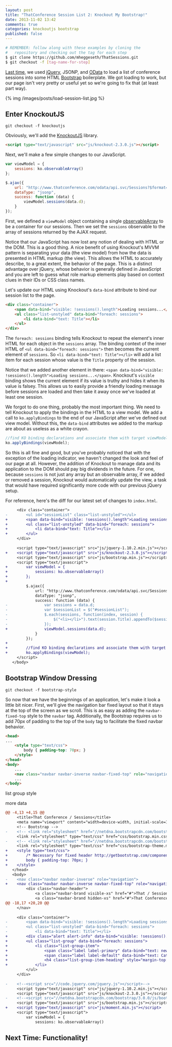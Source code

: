```yaml
---
layout: post
title: "ThatConference Session List 2: Knockout My Bootstrap!"
date: 2013-11-02 13:42
comments: true
categories: knockoutjs bootstrap
published: false
---
```


``` bash
# REMEMBER: follow along with these examples by cloning the
#   repository and checking out the tag for each step
$ git clone https://github.com/mheggeseth/ThatSessions.git
$ git checkout -f [tag-name-for-step]
```

[Last time](/blog/2013/10/13/conference-sessions-1/), we used [jQuery](http://jquery.com/), JSONP, and [OData](http://www.odata.org/) to load a list of conference sessions into some HTML [Bootstrap](http://getbootstrap.com/getting-started/) boilerplate. We got loading to work, but our page isn't very pretty or useful yet so we're going to fix that (at least part way).

{% img /images/posts/load-session-list.jpg %}

## Enter KnockoutJS

    git checkout -f knockoutjs

Obviously, we'll add the [KnockoutJS](http://knockoutjs.com) library.

``` html
<script type="text/javascript" src="js/knockout-2.3.0.js"></script>
```

Next, we'll make a few simple changes to our JavaScript.

``` javascript
var viewModel = {
    sessions: ko.observableArray()
};

$.ajax({
    url: "http://www.thatconference.com/odata/api.svc/Sessions?$format=json&$callback=?",
    dataType: "jsonp",
    success: function (data) {
        viewModel.sessions(data.d);
    }
});
```

 First, we defined a `viewModel` object containing a single [observableArray](http://knockoutjs.com/documentation/observableArrays.html) to be a container for our sessions. Then we set the `sessions` observable to the array of sessions returned by the AJAX request.

Notice that our JavaScript has now lost any notion of dealing with HTML or the DOM. This is a good thing. A nice benefit of using Knockout's MVVM pattern is separating your data (the view model) from how the data is presented in HTML markup (the view). This allows the HTML to accurately describe, to a great extent, the behavior of the page. This is a distinct advantage over jQuery, whose behavior is generally defined in JavaScript and you are left to guess what role markup elements play based on context clues in their IDs or CSS class names. 

Let's update our HTML using Knockout's `data-bind` attribute to bind our session list to the page.

``` html
<div class="container">
    <span data-bind="visible: !sessions().length">Loading sessions...</span>
    <ul class="list-unstyled" data-bind="foreach: sessions">
        <li data-bind="text: Title"></li>
    </ul>
</div>
```

The `foreach: sessions` binding tells Knockout to repeat the element's inner HTML for each object in the `sessions` array. The binding context of the inner HTML of `<ul data-bind="foreach: sessions">` then becomes the current element of `sessions`. So `<li data-bind="text: Title"></li>` will add a list item for each session whose value is the `Title` property of the session.

Notice that we added another element in there: `<span data-bind="visible: !sessions().length">Loading sessions...</span>`. Knockout's `visible` binding shows the current element if its value is truthy and hides it when its value is falsey. This allows us to easily provide a friendly loading message before sessions are loaded and then take it away once we've loaded at least one session.

We forgot to do one thing, probably the most important thing. We need to tell Knockout to apply the bindings in the HTML to a view model. We add a call to `ko.applyBindings` to the end of our JavaScript after we've defined out view model. Without this, the `data-bind` attributes we added to the markup are about as useless as a white crayon.

``` javascript
//find KO binding declarations and associate them with target viewModel members
ko.applyBindings(viewModel);
```

So this is all fine and good, but you've probably noticed that with the exception of the loading indicator, we haven't changed the look and feel of our page at all. However, the addition of Knockout to manage data and its application to the DOM should pay big dividends in the future. For one, because `sessions` is not just any array but an observable array, if we added or removed a session, Knockout would automatically update the view, a task that would have required significantly more code with our previous jQuery setup.

For reference, here's the diff for our latest set of changes to `index.html`.

``` diff
     <div class="container">
-        <ul id="sessionList" class="list-unstyled"></ul>
+        <span data-bind="visible: !sessions().length">Loading sessions...</span>
+        <ul class="list-unstyled" data-bind="foreach: sessions">
+            <li data-bind="text: Title"></li>
+        </ul>
     </div>
 
     <script type="text/javascript" src="js/jquery-1.10.2.min.js"></script>
+    <script type="text/javascript" src="js/knockout-2.3.0.js"></script>
     <script type="text/javascript" src="js/bootstrap.min.js"></script>
     <script type="text/javascript">
+        var viewModel = {
+            sessions: ko.observableArray()
+        };
+
         $.ajax({
             url: "http://www.thatconference.com/odata/api.svc/Sessions?$format=json&$callback=?",
             dataType: "jsonp",
             success: function (data) {
-                var sessions = data.d;
-                var $sessionList = $("#sessionList");
-                $.each(sessions, function(index, session) {
-                    $("<li></li>").text(session.Title).appendTo($sessionList);
-                });
+                viewModel.sessions(data.d);
             }
         });
+
+        //find KO binding declarations and associate them with target viewModel members
+        ko.applyBindings(viewModel);
     </script>
   </body>
```

## Bootstrap Window Dressing

    git checkout -f bootstrap-style

So now that we have the beginnings of an application, let's make it look a little bit nicer. First, we'll give the navigation bar fixed layout so that it stays at the top of the screen as we scroll. This is as easy as adding the `navbar-fixed-top` style to the `navbar` tag. Additionally, the Bootstrap requires us to add 70px of padding to the top of the `body` tag to facilitate the fixed navbar behavior.

```html
<head>
...
    <style type="text/css">
        body { padding-top: 70px; }
    </style>
</head>
<body>
    ...
    <nav class="navbar navbar-inverse navbar-fixed-top" role="navigation">...</nav>
    ...
</body>
```

list group style

more data

``` diff
@@ -4,13 +4,15 @@
     <title>That Conference / Sessions</title>
     <meta name="viewport" content="width=device-width, initial-scale=1.0">
     <!-- Bootstrap -->
-    <!-- <link rel="stylesheet" href="//netdna.bootstrapcdn.com/bootstrap/3.0.0/css/bootstrap.min.css"> -->
     <link rel="stylesheet" type="text/css" href="css/bootstrap.min.css">
-    <!-- <link rel="stylesheet" href="//netdna.bootstrapcdn.com/bootstrap/3.0.0/css/bootstrap-theme.min.css"> -->
     <link rel="stylesheet" type="text/css" href="css/bootstrap-theme.min.css">
+    <style type="text/css">
+        /* Necessary for fixed header http://getbootstrap.com/components/#navbar-fixed-top */
+        body { padding-top: 70px; }
+    </style>
   </head>
   <body>
-    <nav class="navbar navbar-inverse" role="navigation">
+    <nav class="navbar navbar-inverse navbar-fixed-top" role="navigation">
         <div class="navbar-header">
             <a class="navbar-brand visible-xs" href="#">That / Sessions</a>
             <a class="navbar-brand hidden-xs" href="#">That Conference / Sessions</a>
@@ -18,17 +20,20 @@
     </nav>
 
     <div class="container">
-        <span data-bind="visible: !sessions().length">Loading sessions...</span>
-        <ul class="list-unstyled" data-bind="foreach: sessions">
-            <li data-bind="text: Title"></li>
+        <div class="alert alert-info" data-bind="visible: !sessions().length">Loading sessions...</div>
+        <ul class="list-group" data-bind="foreach: sessions">
+            <li class="list-group-item">
+                <span class="label label-primary" data-bind="text: new moment(ScheduledDateTime).format('ddd M/D/YY h:mm a') + ' | ' + ScheduledRoom"></span>
+                <span class="label label-default" data-bind="text: Category + ' | ' + Level"></span>
+                <h4 class="list-group-item-heading" style="margin-top:5px" data-bind="text: Title"></h4>
+            </li>
         </ul>
     </div>
 
-    <!--<script src="//code.jquery.com/jquery.js"></script>-->
     <script type="text/javascript" src="js/jquery-1.10.2.min.js"></script>
     <script type="text/javascript" src="js/knockout-2.3.0.js"></script>
-    <!--<script src="//netdna.bootstrapcdn.com/bootstrap/3.0.0/js/bootstrap.min.js"></script>-->
     <script type="text/javascript" src="js/bootstrap.min.js"></script>
+    <script type="text/javascript" src="js/moment.min.js"></script>
     <script type="text/javascript">
         var viewModel = {
             sessions: ko.observableArray()
```

## Next Time: Functionality!

